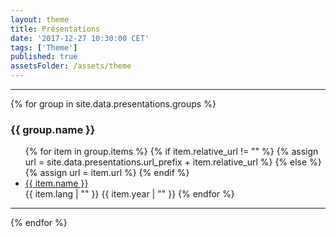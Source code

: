 ```yaml
---
layout: theme
title: Présentations
date: '2017-12-27 10:30:00 CET'
tags: ['Theme']
published: true
assetsFolder: /assets/theme
---
```


<!--
<div class="tags-expo">
  <div class="tags-expo-list">
    {% for group in site.data.presentations.groups  %}
      <a href="#{{ group.name | slugify }}" class="post-tag">{{ group.name }} </a>
      {% unless forloop.last %},{% endunless %}
    {% endfor %}
  </div>
  <hr/>
</div>
-->

  <hr/>
  <div class="tags-expo-section">
    {% for group in site.data.presentations.groups  %}
    <h3 id="{{ group.name | slugify }}">{{ group.name }}</h3>
    <ul class="tags-expo-posts">
      {% for item in group.items %}
        {% if item.relative_url != "" %}
          {% assign url = site.data.presentations.url_prefix + item.relative_url %}
        {% else %}
          {% assign url = item.url %}
        {% endif %}
        <a class="post-title" href="{{ url }}">
        <li>
          {{ item.name }}
        </li>
        </a> {{ item.lang | "" }} {{ item.year | "" }}
      {% endfor %}
    </ul>
    <hr/>
    {% endfor %}
  </div>
